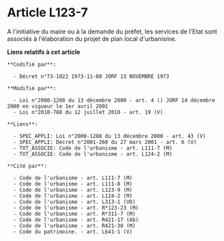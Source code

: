 # Article L123-7

A l'initiative du maire ou à la demande du préfet, les services de l'Etat sont associés à l'élaboration du projet de plan
local d'urbanisme.

**Liens relatifs à cet article**

	**Codifié par**:

	  - Décret n°73-1022 1973-11-08 JORF 13 NOVEMBRE 1973

	**Modifié par**:

	  - Loi n°2000-1208 du 13 décembre 2000 - art. 4 () JORF 14 décembre 2000 en vigueur le 1er avril 2001
	  - Loi n°2010-788 du 12 juillet 2010 - art. 19 (V)

	**Liens**:

	  - SPEC_APPLI: Loi n°2000-1208 du 13 décembre 2000 - art. 43 (V)
	  - SPEC_APPLI: Décret n°2001-260 du 27 mars 2001 - art. 6 (V)
	  - TXT_ASSOCIE: Code de l'urbanisme - art. L111-7 (M)
	  - TXT_ASSOCIE: Code de l'urbanisme - art. L124-2 (M)

	**Cité par**:

	  - Code de l'urbanisme - art. L111-7 (M)
	  - Code de l'urbanisme - art. L111-8 (M)
	  - Code de l'urbanisme - art. L123-9 (M)
	  - Code de l'urbanisme - art. L124-2 (M)
	  - Code de l'urbanisme - art. L313-1 (VD)
	  - Code de l'urbanisme - art. R*123-23 (M)
	  - Code de l'urbanisme - art. R*311-7 (M)
	  - Code de l'urbanisme - art. R421-17 (Ab)
	  - Code de l'urbanisme - art. R421-30 (M)
	  - Code du patrimoine. - art. L641-1 (V)
